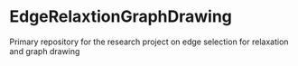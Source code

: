 # EdgeRelaxtionGraphDrawing
Primary repository for the research project on edge selection for relaxation and graph drawing
